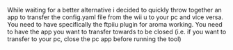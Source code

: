 While waiting for a better alternative i decided to quickly throw together an app to transfer the config.yaml file from the wii u to your pc and vice versa. 
You need to have specifically the ftpiiu plugin for aroma working. You need to have the app you want to transfer towards to be closed (i.e. if you want to transfer to your pc, close the pc app before running the tool)
